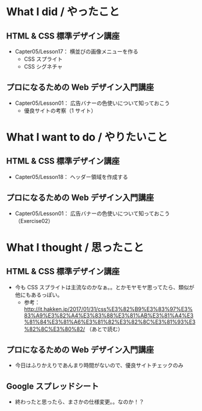 # What I did / やったこと
## HTML & CSS 標準デザイン講座
- Capter05/Lesson17： 横並びの画像メニューを作る
    - CSS スプライト
    - CSS シグネチャ

## プロになるための Web デザイン入門講座
- Capter05/Lesson01： 広告バナーの色使いについて知っておこう
    - 優良サイトの考察（1 サイト）

# What I want to do / やりたいこと
## HTML & CSS 標準デザイン講座
- Capter05/Lesson18： ヘッダー領域を作成する

## プロになるための Web デザイン入門講座
- Capter05/Lesson01： 広告バナーの色使いについて知っておこう（Exercise02）

# What I thought / 思ったこと
## HTML & CSS 標準デザイン講座
- 今も CSS スプライトは主流なのかなぁ。。とかモヤモヤ思ってたら、類似が他にもあるっぽい。
    - 参考： http://it.hakken.jp/2017/01/31/css%E3%82%B9%E3%83%97%E3%83%A9%E3%82%A4%E3%83%88%E3%81%AB%E3%81%A4%E3%81%84%E3%81%A6%E3%81%82%E3%82%8C%E3%81%93%E3%82%8C%E3%80%82/ （あとで読む）

## プロになるための Web デザイン入門講座
- 今日はふりかえりであんまり時間がないので、優良サイトチェックのみ

## Google スプレッドシート
- 終わったと思ったら、まさかの仕様変更。。なのか！？
